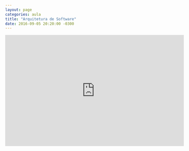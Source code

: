 ```yaml
---
layout: page
categories: aula
title: "Arquitetura de Software"
date: 2016-09-05 20:20:00 -0300
---
```


<iframe src="https://docs.google.com/presentation/d/1SK3RkwW63aqDsbzZh6nwHimi3JQ5H67nT1SsoKuEqq8/embed?start=false&loop=false&delayms=3000" frameborder="0" width="576" height="358" allowfullscreen="true" mozallowfullscreen="true" webkitallowfullscreen="true"></iframe>